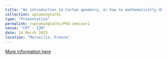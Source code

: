 ```yaml
---
title: "An introduction to Cartan geometry, or how to mathematically describe a Hamster rolling a ball on Curved space."
collection: upcomingtalks
type: "Presentation"
permalink: /upcomingtalks/PhD-seminar1
venue: "CPT - I2M"
date: 14 March 2023
location: "Marseille, France"
---
```


[More information here](https://www.i2m.univ-amu.fr/events/tba-84/)